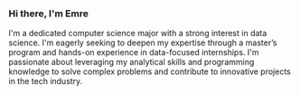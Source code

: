 ### Hi there, I'm Emre

I'm a dedicated computer science major with a strong interest in data science. I'm eagerly seeking to deepen my expertise through a master’s program and hands-on experience in data-focused internships. I'm passionate about leveraging my analytical skills and programming knowledge to solve complex problems and contribute to innovative projects in the tech industry.
